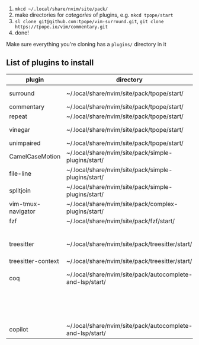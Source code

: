 1. `mkcd ~/.local/share/nvim/site/pack/`
2. make directories for _categories_ of plugins, e.g. `mkcd tpope/start`
3. `sl clone git@github.com:tpope/vim-surround.git`, `git clone https://tpope.io/vim/commentary.git`
4. done!

Make sure everything you're cloning has a `plugins/` directory in it


## List of plugins to install

| plugin             	| directory                                                 	| command                                                             	|   	|   	|
|--------------------	|-----------------------------------------------------------	|---------------------------------------------------------------------	|---	|---	|
| surround           	| ~/.local/share/nvim/site/pack/tpope/start/                	| sl clone git@github.com:tpope/vim-surround.git                      	|   	|   	|
| commentary         	| ~/.local/share/nvim/site/pack/tpope/start/                	| git clone https://tpope.io/vim/commentary.git                       	|   	|   	|
| repeat             	| ~/.local/share/nvim/site/pack/tpope/start/                	| sl clone https://tpope.io/vim/repeat.git                            	|   	|   	|
| vinegar            	| ~/.local/share/nvim/site/pack/tpope/start/                	| sl clone https://github.com/tpope/vim-vinegar.git                   	|   	|   	|
| unimpaired         	| ~/.local/share/nvim/site/pack/tpope/start/                	| sl clone https://tpope.io/vim/unimpaired.git                        	|   	|   	|
| CamelCaseMotion    	| ~/.local/share/nvim/site/pack/simple-plugins/start/       	| sl clone git@github.com:bkad/CamelCaseMotion.git                    	|   	|   	|
| file-line          	| ~/.local/share/nvim/site/pack/simple-plugins/start/       	| sl clone git@github.com:lervag/file-line.git                        	|   	|   	|
| splitjoin          	| ~/.local/share/nvim/site/pack/simple-plugins/start/       	| sl clone git@github.com:AndrewRadev/splitjoin.vim.git               	|   	|   	|
| vim-tmux-navigator 	| ~/.local/share/nvim/site/pack/complex-plugins/start/      	| sl clone git@github.com:christoomey/vim-tmux-navigator.git          	|   	|   	|
| fzf                	| ~/.local/share/nvim/site/pack/fzf/start/                  	| sl clone git@github.com:junegunn/fzf.git                            	|   	|   	|
|                    	|                                                           	| sl clone git@github.com:junegunn/fzf.vim.git                        	|   	|   	|
| treesitter         	| ~/.local/share/nvim/site/pack/treesitter/start/           	| sl clone git@github.com:nvim-treesitter/nvim-treesitter.git         	|   	|   	|
| treesitter-context 	| ~/.local/share/nvim/site/pack/treesitter/start/           	| sl clone git@github.com:nvim-treesitter/nvim-treesitter-context.git 	|   	|   	|
| coq                	| ~/.local/share/nvim/site/pack/autocomplete-and-lsp/start/ 	| sl clone git@github.com:ms-jpq/coq.git                              	|   	|   	|
|                    	|                                                           	| sl clone git@github.com:ms-jpq/coq.thirdparty.git                   	|   	|   	|
|                    	|                                                           	| sl clone git@github.com:ms-jpq/coq.artifacts.git                    	|   	|   	|
| copilot            	| ~/.local/share/nvim/site/pack/autocomplete-and-lsp/start/ 	| sl clone git@github.com:github/copilot.vim.git                      	|   	|   	|

